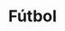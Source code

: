 ---
title: Fútbol
date: 
draft: false

# descripcion
description : Dije de plata 925

materials: Plata 925

color: Plateado

dimensions: 2,3cm ancho

code: 02-14-0675

type: "Dijes"

categories: []

price: $2.830,00

# Images
# first image will be shown in the product page
images:
  # - image: "images/path_to_image"
  # La ubicacion de las imagenes es imagenes/Dijes/Dijes.Plata/02-14-0675-futbol
  - image: "./images/dijes/plata/02-14-0675.JPG"
---